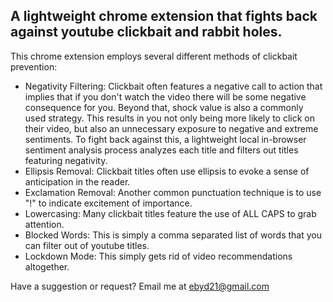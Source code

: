 ## A **lightweight** chrome extension that fights back against youtube clickbait and rabbit holes. 

This chrome extension employs several different methods of clickbait prevention:
- Negativity Filtering: Clickbait often features a negative call to action that implies that if you don't watch the video there will be some negative consequence for you. Beyond that, shock value is also a commonly used strategy. This results in you not only being more likely to click on their video, but also an unnecessary exposure to negative and extreme sentiments. To fight back against this, a lightweight local in-browser sentiment analysis process analyzes each title and filters out titles featuring negativity.
- Ellipsis Removal: Clickbait titles often use ellipsis to evoke a sense of anticipation in the reader. 
- Exclamation Removal: Another common punctuation technique is to use "!" to indicate excitement of importance.
- Lowercasing: Many clickbait titles feature the use of ALL CAPS to grab attention. 
- Blocked Words: This is simply a comma separated list of words that you can filter out of youtube titles.
- Lockdown Mode: This simply gets rid of video recommendations altogether.

Have a suggestion or request? Email me at ebyd21@gmail.com
